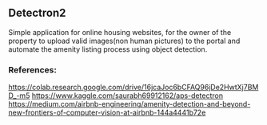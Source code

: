## Detectron2
Simple application for online housing websites, for the owner of the property to upload valid images(non human pictures) to the portal and automate the amenity listing process using object detection.

### References:
https://colab.research.google.com/drive/16jcaJoc6bCFAQ96jDe2HwtXj7BMD_-m5
https://www.kaggle.com/saurabh69912162/aps-detectron
https://medium.com/airbnb-engineering/amenity-detection-and-beyond-new-frontiers-of-computer-vision-at-airbnb-144a4441b72e
